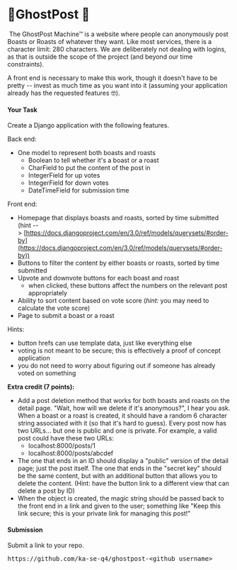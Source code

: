 <!-- Recieved help from Peter Marsh, Marcus Chiriboga, Mai Nguyen, Gordon Marhurin, Marcel Cornett, the following websites:

https://stackoverflow.com/questions/38390177/what-is-a-noreversematch-error-and-how-do-i-fix-it

https://stackoverflow.com/questions/10783864/django-1-4-timezone-now-vs-datetime-datetime-now

django/ python docs and various other googlings
 -->

# 👻GhostPost 👻
 The GhostPost Machine™ is a website where people can anonymously post Boasts or Roasts of whatever they want. Like most services, there is a character limit: 280 characters. We are deliberately not dealing with logins, as that is outside the scope of the project (and beyond our time constraints). 

A front end is necessary to make this work, though it doesn't have to be pretty -- invest as much time as you want into it (assuming your application already has the requested features 🤓).

#### **Your Task**

Create a Django application with the following features.

Back end:

*   <span>One model to represent both boasts and roasts</span>
    *   <span>Boolean to tell whether it's a boast or a roast</span>
    *   <span>CharField to put the content of the post in</span><span></span>
    *   IntegerField for up votes
    *   IntegerField for down votes
    *   DateTimeField for submission time

Front end: 

*   Homepage that displays boasts and roasts, sorted by time submitted (hint --> [https://docs.djangoproject.com/en/3.0/ref/models/querysets/#order-by](https://docs.djangoproject.com/en/3.0/ref/models/querysets/#order-by))
*   Buttons to filter the content by either boasts or roasts, sorted by time submitted
*   Upvote and downvote buttons for each boast and roast
    *   when clicked, these buttons affect the numbers on the relevant post appropriately
*   Ability to sort content based on vote score (_hint:_ you may need to calculate the vote score) 
*   Page to submit a boast or a roast

Hints:

*   button hrefs can use template data, just like everything else
*   voting is not meant to be secure; this is effectively a proof of concept application
*   you do not need to worry about figuring out if someone has already voted on something

**Extra credit (7 points):**

*   Add a post deletion method that works for both boasts and roasts on the detail page. "Wait, how will we delete if it's anonymous?", I hear you ask. When a boast or a roast is created, it should have a random 6 character string associated with it (so that it's hard to guess). Every post now has two URLs... but one is public and one is private. For example, a valid post could have these two URLs:
    *   localhost:8000/posts/1
    *   localhost:8000/posts/abcdef
*   The one that ends in an ID should display a "public" version of the detail page; just the post itself. The one that ends in the "secret key" should be the same content, but with an additional button that allows you to delete the content. (Hint: have the button link to a different view that can delete a post by ID)
*   <span>When the object is created, the magic string should be passed back to the front end in a link and given to the user; something like "Keep this link secure; this is your private link for managing this post!"</span>

#### **Submission**

Submit a link to your repo.

<pre>https://github.com/ka-se-q4/ghostpost-&ltgithub_username&gt</pre>
